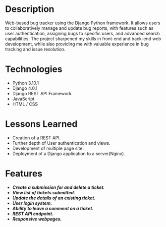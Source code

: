 # Description
Web-based bug tracker using the Django Python framework. It allows users to collaboratively manage and update bug reports, with features such as user authentication, assigning bugs to specific users, and advanced search capabilities. The project sharpened my skills in front-end and back-end web development, while also providing me with valuable experience in bug tracking and issue resolution.

# Technologies
- Python 3.10.1
- Django 4.0.1
- Django REST API Framework
- JavaScript
- HTML / CSS

# Lessons Learned
- Creation of a REST API.
- Further depth of User authentication and views.
- Development of multiple page site.
- Deployment of a Django application to a server(Nginx).

# Features
- ***Create a submission for and delete a ticket.***
- ***View list of tickets submitted.***
- ***Update the details of an existing ticket.***
- ***User login system.***
- ***Ability to leave a comment on a ticket.***
- ***REST API endpoint.***
- ***Responsive webpages.***